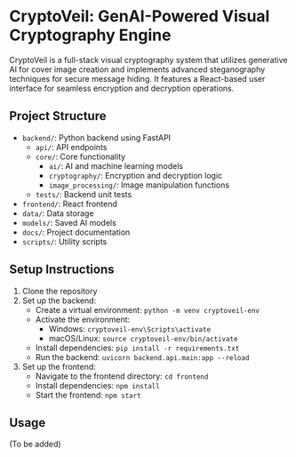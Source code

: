 # CryptoVeil: GenAI-Powered Visual Cryptography Engine

CryptoVeil is a full-stack visual cryptography system that utilizes generative AI for cover image creation and implements advanced steganography techniques for secure message hiding. It features a React-based user interface for seamless encryption and decryption operations.

## Project Structure

- `backend/`: Python backend using FastAPI
  - `api/`: API endpoints
  - `core/`: Core functionality
    - `ai/`: AI and machine learning models
    - `cryptography/`: Encryption and decryption logic
    - `image_processing/`: Image manipulation functions
  - `tests/`: Backend unit tests
- `frontend/`: React frontend
- `data/`: Data storage
- `models/`: Saved AI models
- `docs/`: Project documentation
- `scripts/`: Utility scripts

## Setup Instructions

1. Clone the repository
2. Set up the backend:
   - Create a virtual environment: `python -m venv cryptoveil-env`
   - Activate the environment:
     - Windows: `cryptoveil-env\Scripts\activate`
     - macOS/Linux: `source cryptoveil-env/bin/activate`
   - Install dependencies: `pip install -r requirements.txt`
   - Run the backend: `uvicorn backend.api.main:app --reload`
3. Set up the frontend:
   - Navigate to the frontend directory: `cd frontend`
   - Install dependencies: `npm install`
   - Start the frontend: `npm start`

## Usage

(To be added)




